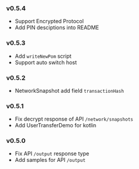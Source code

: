 ### v0.5.4
- Support Encrypted Protocol
- Add PIN desciptions into README

### v0.5.3
- Add `writeNewPom` script
- Support auto switch host

### v0.5.2
- NetworkSnapshot add field `transactionHash`

### v0.5.1
- Fix decrypt response of API `/network/snapshots`
- Add UserTransferDemo for kotlin

### v0.5.0
- Fix API `/output` response type
- Add samples for API `/output` 
